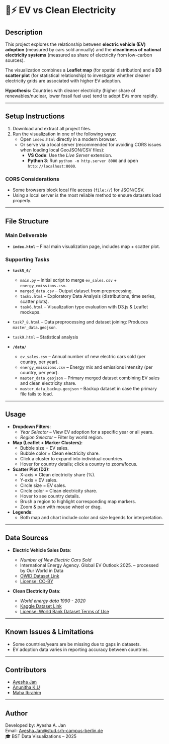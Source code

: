 # 🚗⚡ EV vs Clean Electricity  

## Description  
This project explores the relationship between **electric vehicle (EV) adoption** (measured by cars sold annually) and the **cleanliness of national electricity systems** (measured as share of electricity from low-carbon sources).  

The visualization combines a **Leaflet map** (for spatial distribution) and a **D3 scatter plot** (for statistical relationship) to investigate whether cleaner electricity grids are associated with higher EV adoption.  

**Hypothesis:** Countries with cleaner electricity (higher share of renewables/nuclear, lower fossil fuel use) tend to adopt EVs more rapidly.  

---

## Setup Instructions  
1. Download and extract all project files.  
2. Run the visualization in one of the following ways:  
   - Open `index.html` directly in a modern browser. 
   - Or serve via a local server (recommended for avoiding CORS issues when loading local GeoJSON/CSV files):  
     - **VS Code**: Use the *Live Server* extension.
     - **Python 3**: Run `python -m http.server 8000` and open `http://localhost:8000`.  

### CORS Considerations  
- Some browsers block local file access (`file://`) for JSON/CSV.  
- Using a local server is the most reliable method to ensure datasets load properly.  

---

## File Structure  

### Main Deliverable
- **`index.html`** – Final main visualization page, includes map + scatter plot.

### Supporting Tasks

- **`task5_6/`**  
  - `main.py` – Initial script to merge `ev_sales.csv` + `energy_emissions.csv`.  
  - `merged_data.csv` – Output dataset from preprocessing.  
  - `task5.html` – Exploratory Data Analysis (distributions, time series, scatter plots).  
  - `task6.html` – Visualization type evaluation with D3.js & Leaflet mockups.  

- `task7_8.html` – Data preprocessing and dataset joining: Produces `master_data.geojson`.  

- `task9.html` – Statistical analysis
    
- **`/data/`**
  - `ev_sales.csv` – Annual number of new electric cars sold (per country, per year).  
  - `energy_emissions.csv` – Energy mix and emissions intensity (per country, per year).   
  - `master_data.geojson` – Primary merged dataset combining EV sales and clean electricity share.  
  - `master_data_backup.geojson` – Backup dataset in case the primary file fails to load.    

---

## Usage  
- **Dropdown Filters**:  
  - *Year Selector* – View EV adoption for a specific year or all years.  
  - *Region Selector* – Filter by world region.  
- **Map (Leaflet + Marker Clusters):**  
  - Bubble size = EV sales.  
  - Bubble color = Clean electricity share.  
  - Click a cluster to expand into individual countries.  
  - Hover for country details; click a country to zoom/focus.  
- **Scatter Plot (D3):**  
  - X-axis = Clean electricity share (%).  
  - Y-axis = EV sales.  
  - Circle size = EV sales.  
  - Circle color = Clean electricity share.  
  - Hover to see country details.  
  - Brush a region to highlight corresponding map markers.  
  - Zoom & pan with mouse wheel or drag.  
- **Legends**:  
  - Both map and chart include color and size legends for interpretation.  

---

## Data Sources  
- **Electric Vehicle Sales Data**:  
  - *Number of New Electric Cars Sold*
  - International Energy Agency. Global EV Outlook 2025. – processed by Our World in Data  
  - [OWID Dataset Link](https://ourworldindata.org/grapher/electric-car-sales) 
  - [License: CC-BY](https://creativecommons.org/licenses/by/4.0/) 

- **Clean Electricity Data**:  
  - *World energy data 1990 - 2020*
  - [Kaggle Dataset Link](https://www.kaggle.com/datasets/shub218/energy-data-1990-2020)  
  - [License: World Bank Dataset Terms of Use](https://www.worldbank.org/en/about/legal/terms-of-use-for-datasets)  

---

## Known Issues & Limitations  
- Some countries/years are be missing due to gaps in datasets.  
- EV adoption data varies in reporting accuracy between countries.

---

## Contributors

- [Ayesha Jan](https://github.com/Ayesha-Jan)
- [Anunitha K.U](https://github.com/anunithak)
- [Maha Ibrahim](https://github.com/mahaibrahim26)

---

## Author

Developed by: Ayesha A. Jan  
Email: Ayesha.Jan@stud.srh-campus-berlin.de  
🎓 BST Data Visualizations – 2025
